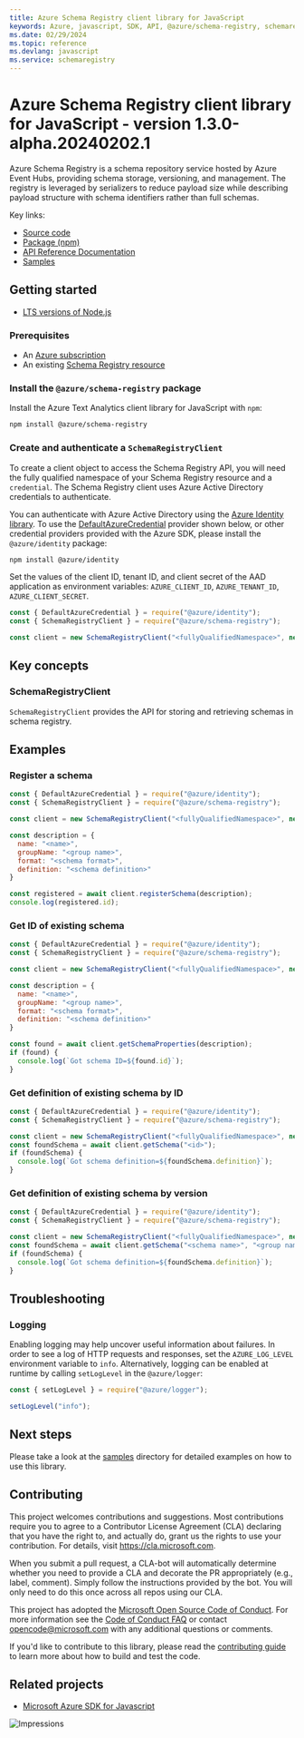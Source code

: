 ```yaml
---
title: Azure Schema Registry client library for JavaScript
keywords: Azure, javascript, SDK, API, @azure/schema-registry, schemaregistry
ms.date: 02/29/2024
ms.topic: reference
ms.devlang: javascript
ms.service: schemaregistry
---
```

# Azure Schema Registry client library for JavaScript - version 1.3.0-alpha.20240202.1 


Azure Schema Registry is a schema repository service hosted by Azure Event Hubs,
providing schema storage, versioning, and management. The registry is leveraged
by serializers to reduce payload size while describing payload structure with
schema identifiers rather than full schemas.

Key links:

- [Source code](https://github.com/Azure/azure-sdk-for-js/tree/main/sdk/schemaregistry/schema-registry)
- [Package (npm)](https://www.npmjs.com/package/@azure/schema-registry)
- [API Reference Documentation](/javascript/api/@azure/schema-registry)
- [Samples](https://github.com/Azure/azure-sdk-for-js/tree/main/sdk/schemaregistry/schema-registry/samples)

## Getting started

- [LTS versions of Node.js](https://github.com/nodejs/release#release-schedule)

### Prerequisites

- An [Azure subscription][azure_sub]
- An existing [Schema Registry resource](https://aka.ms/schemaregistry)

### Install the `@azure/schema-registry` package

Install the Azure Text Analytics client library for JavaScript with `npm`:

```bash
npm install @azure/schema-registry
```

### Create and authenticate a `SchemaRegistryClient`

To create a client object to access the Schema Registry API, you will need the
fully qualified namespace of your Schema Registry resource and a `credential`. The Schema
Registry client uses Azure Active Directory credentials to authenticate.

You can authenticate with Azure Active Directory using the [Azure Identity
library][azure_identity]. To use the
[DefaultAzureCredential][defaultazurecredential] provider shown below, or other
credential providers provided with the Azure SDK, please install the
`@azure/identity` package:

```bash
npm install @azure/identity
```

Set the values of the client ID, tenant ID, and client secret of the AAD
application as environment variables: `AZURE_CLIENT_ID`, `AZURE_TENANT_ID`,
`AZURE_CLIENT_SECRET`.

```js
const { DefaultAzureCredential } = require("@azure/identity");
const { SchemaRegistryClient } = require("@azure/schema-registry");

const client = new SchemaRegistryClient("<fullyQualifiedNamespace>", new DefaultAzureCredential());
```

## Key concepts

### SchemaRegistryClient

`SchemaRegistryClient` provides the API for storing and retrieving schemas in
schema registry.

## Examples

### Register a schema

```javascript
const { DefaultAzureCredential } = require("@azure/identity");
const { SchemaRegistryClient } = require("@azure/schema-registry");

const client = new SchemaRegistryClient("<fullyQualifiedNamespace>", new DefaultAzureCredential());

const description = {
  name: "<name>",
  groupName: "<group name>",
  format: "<schema format>",
  definition: "<schema definition>"
}

const registered = await client.registerSchema(description);
console.log(registered.id);
```

### Get ID of existing schema

```javascript
const { DefaultAzureCredential } = require("@azure/identity");
const { SchemaRegistryClient } = require("@azure/schema-registry");

const client = new SchemaRegistryClient("<fullyQualifiedNamespace>", new DefaultAzureCredential());

const description = {
  name: "<name>",
  groupName: "<group name>",
  format: "<schema format>",
  definition: "<schema definition>"
}

const found = await client.getSchemaProperties(description);
if (found) {
  console.log(`Got schema ID=${found.id}`);
}
```

### Get definition of existing schema by ID

```javascript
const { DefaultAzureCredential } = require("@azure/identity");
const { SchemaRegistryClient } = require("@azure/schema-registry");

const client = new SchemaRegistryClient("<fullyQualifiedNamespace>", new DefaultAzureCredential());
const foundSchema = await client.getSchema("<id>");
if (foundSchema) {
  console.log(`Got schema definition=${foundSchema.definition}`);
}
```

### Get definition of existing schema by version

```javascript
const { DefaultAzureCredential } = require("@azure/identity");
const { SchemaRegistryClient } = require("@azure/schema-registry");

const client = new SchemaRegistryClient("<fullyQualifiedNamespace>", new DefaultAzureCredential());
const foundSchema = await client.getSchema("<schema name>", "<group name>", version);
if (foundSchema) {
  console.log(`Got schema definition=${foundSchema.definition}`);
}
```

## Troubleshooting

### Logging

Enabling logging may help uncover useful information about failures. In order to
see a log of HTTP requests and responses, set the `AZURE_LOG_LEVEL` environment
variable to `info`. Alternatively, logging can be enabled at runtime by calling
`setLogLevel` in the `@azure/logger`:

```javascript
const { setLogLevel } = require("@azure/logger");

setLogLevel("info");
```

## Next steps

Please take a look at the
[samples](https://github.com/Azure/azure-sdk-for-js/tree/main/sdk/schemaregistry/schema-registry/samples)
directory for detailed examples on how to use this library.

## Contributing

This project welcomes contributions and suggestions. Most contributions require
you to agree to a Contributor License Agreement (CLA) declaring that you have
the right to, and actually do, grant us the rights to use your contribution. For
details, visit https://cla.microsoft.com.

When you submit a pull request, a CLA-bot will automatically determine whether
you need to provide a CLA and decorate the PR appropriately (e.g., label,
comment). Simply follow the instructions provided by the bot. You will only need
to do this once across all repos using our CLA.

This project has adopted the [Microsoft Open Source Code of
Conduct](https://opensource.microsoft.com/codeofconduct/). For more information
see the [Code of Conduct
FAQ](https://opensource.microsoft.com/codeofconduct/faq/) or contact
[opencode@microsoft.com](mailto:opencode@microsoft.com) with any additional
questions or comments.

If you'd like to contribute to this library, please read the [contributing
guide](https://github.com/Azure/azure-sdk-for-js/blob/main/CONTRIBUTING.md) to
learn more about how to build and test the code.

## Related projects

- [Microsoft Azure SDK for Javascript](https://github.com/Azure/azure-sdk-for-js)

![Impressions](https://azure-sdk-impressions.azurewebsites.net/api/impressions/azure-sdk-for-js%2Fsdk%2Fschemaregistry%2Fschema-registry%2FREADME.png)

[azure_cli]: /cli/azure
[azure_sub]: https://azure.microsoft.com/free/
[azure_portal]: https://portal.azure.com
[azure_identity]: https://github.com/Azure/azure-sdk-for-js/tree/main/sdk/identity/identity
[defaultazurecredential]: https://github.com/Azure/azure-sdk-for-js/tree/main/sdk/identity/identity#defaultazurecredential

